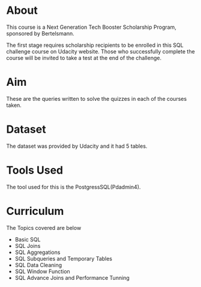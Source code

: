 # About
This course is a Next Generation Tech Booster Scholarship Program, sponsored by Bertelsmann.

The first stage requires scholarship recipients to be enrolled in this SQL challenge course on Udacity website. 
Those who successfully complete the course will be invited to take a test at the end of the challenge.

# Aim
These are the queries written to solve the quizzes in each of the courses taken.

# Dataset
The dataset was provided by Udacity and it had 5 tables. 

# Tools Used
The tool used for this is the PostgressSQL(Pdadmin4).

# Curriculum
The Topics covered are below
- Basic SQL
- SQL Joins
- SQL Aggregations
- SQL Subqueries and Temporary Tables
- SQL Data Cleaning
- SQL Window Function
- SQL Advance Joins and Performance Tunning
